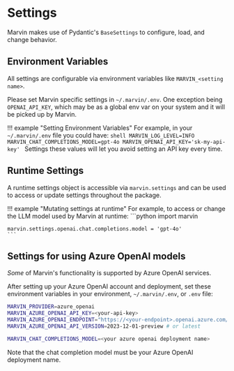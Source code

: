 # Settings

Marvin makes use of Pydantic's `BaseSettings` to configure, load, and change behavior.

## Environment Variables
All settings are configurable via environment variables like `MARVIN_<setting name>`.

Please set Marvin specific settings in `~/.marvin/.env`. One exception being `OPENAI_API_KEY`, which may be as a global env var on your system and it will be picked up by Marvin.

!!! example "Setting Environment Variables"
    For example, in your `~/.marvin/.env` file you could have:
    ```shell
    MARVIN_LOG_LEVEL=INFO
    MARVIN_CHAT_COMPLETIONS_MODEL=gpt-4o
    MARVIN_OPENAI_API_KEY='sk-my-api-key'
    ```
    Settings these values will let you avoid setting an API key every time. 

## Runtime Settings
A runtime settings object is accessible via `marvin.settings` and can be used to access or update settings throughout the package.

!!! example "Mutating settings at runtime"
    For example, to access or change the LLM model used by Marvin at runtime:
    ```python
    import marvin

    marvin.settings.openai.chat.completions.model = 'gpt-4o'
    ```

## Settings for using Azure OpenAI models
_Some_ of Marvin's functionality is supported by Azure OpenAI services.

After setting up your Azure OpenAI account and deployment, set these environment variables in your environment, `~/.marvin/.env`, or `.env` file:

```bash
MARVIN_PROVIDER=azure_openai
MARVIN_AZURE_OPENAI_API_KEY=<your-api-key>
MARVIN_AZURE_OPENAI_ENDPOINT="https://<your-endpoint>.openai.azure.com/"
MARVIN_AZURE_OPENAI_API_VERSION=2023-12-01-preview # or latest

MARVIN_CHAT_COMPLETIONS_MODEL=<your azure openai deployment name>
```

Note that the chat completion model must be your Azure OpenAI deployment name.